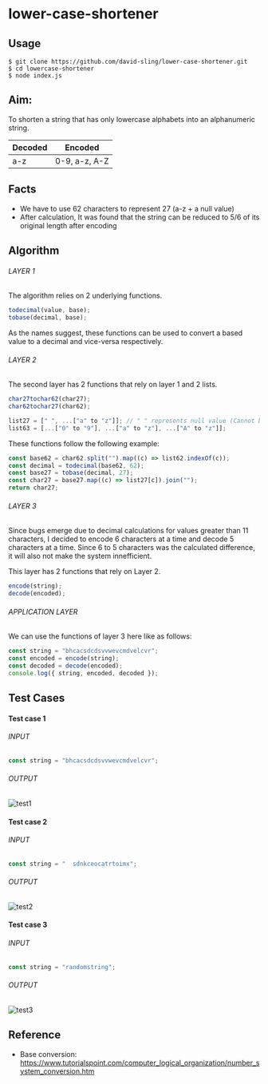 # lower-case-shortener

## Usage

    $ git clone https://github.com/david-sling/lower-case-shortener.git
    $ cd lowercase-shortener
    $ node index.js

## Aim:

To shorten a string that has only lowercase alphabets into an alphanumeric string.

| Decoded | Encoded       |
| ------- | ------------- |
| a-z     | 0-9, a-z, A-Z |

## Facts

- We have to use 62 characters to represent 27 (a-z + a null value)
- After calculation, It was found that the string can be reduced to 5/6 of its original length after encoding

## Algorithm

###### LAYER 1

The algorithm relies on 2 underlying functions.

```js
todecimal(value, base);
tobase(decimal, base);
```

As the names suggest, these functions can be used to convert a based value to a decimal and vice-versa respectively.

###### LAYER 2

The second layer has 2 functions that rely on layer 1 and 2 lists.

```js
char27tochar62(char27);
char62tochar27(char62);

list27 = [" ", ...["a" to "z"]]; // " " represents null value (Cannot be used)
list63 = [...["0" to "9"], ...["a" to "z"], ...["A" to "z"]];
```

These functions follow the following example:

```js
const base62 = char62.split("").map((c) => list62.indexOf(c));
const decimal = todecimal(base62, 62);
const base27 = tobase(decimal, 27);
const char27 = base27.map((c) => list27[c]).join("");
return char27;
```

###### LAYER 3

Since bugs emerge due to decimal calculations for values greater than 11 characters, I decided to encode 6 characters at a time and decode 5 characters at a time. Since 6 to 5 characters was the calculated difference, it will also not make the system innefficient.

This layer has 2 functions that rely on Layer 2.

```js
encode(string);
decode(encoded);
```

###### APPLICATION LAYER

We can use the functions of layer 3 here like as follows:

```js
const string = "bhcacsdcdsvvwevcmdvelcvr";
const encoded = encode(string);
const decoded = decode(encoded);
console.log({ string, encoded, decoded });
```

## Test Cases

#### Test case 1

###### INPUT

```js
const string = "bhcacsdcdsvvwevcmdvelcvr";
```

###### OUTPUT

![test1](https://raw.githubusercontent.com/david-sling/lower-case-shortener/master/assets/test1.PNG "test1")

#### Test case 2

###### INPUT

```js
const string = "  sdnkceocatrtoimx";
```

###### OUTPUT

![test2](https://raw.githubusercontent.com/david-sling/lower-case-shortener/master/assets/test2.PNG "test2")

#### Test case 3

###### INPUT

```js
const string = "randomstring";
```

###### OUTPUT

![test3](https://raw.githubusercontent.com/david-sling/lower-case-shortener/master/assets/test3.PNG "test3")

## Reference

- Base conversion: <https://www.tutorialspoint.com/computer_logical_organization/number_system_conversion.htm>
